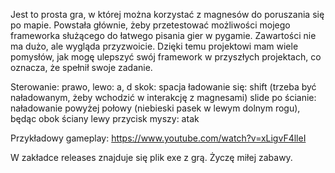 Jest to prosta gra, w której można korzystać z magnesów do poruszania się po mapie. Powstała głównie, żeby przetestować możliwości mojego frameworka służącego do łatwego pisania gier w pygamie. Zawartości nie ma dużo, ale wygląda przyzwoicie. Dzięki temu projektowi mam wiele pomysłów, jak mogę ulepszyć swój framework w przyszłych projektach, co oznacza, że spełnił swoje zadanie.

Sterowanie:
prawo, lewo: a, d
skok: spacja
ładowanie się: shift
(trzeba być naładowanym, żeby wchodzić w interakcję z magnesami)
slide po ścianie: naładowanie powyżej połowy (niebieski pasek w lewym dolnym rogu), będąc obok ściany
lewy przycisk myszy: atak

Przykładowy gameplay:
https://www.youtube.com/watch?v=xLigvF4lleI

W zakładce releases znajduje się plik exe z grą.
Życzę miłej zabawy.

